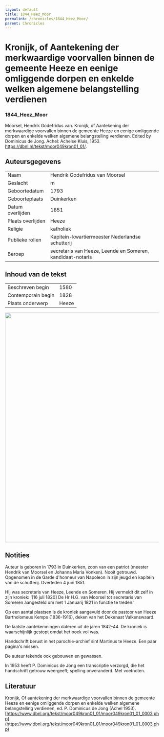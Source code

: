```yaml
---
layout: default
title: 1844_Heez_Moor
permalink: /chronicles/1844_Heez_Moor/
parent: Chronicles
--- 
```



# Kronijk, of Aantekening der merkwaardige voorvallen binnen de gemeente Heeze en eenige omliggende dorpen en enkelde welken algemene belangstelling verdienen 

### 1844_Heez_Moor 

Moorsel, Hendrik Godefridus van. Kronijk, of Aantekening der merkwaardige voorvallen binnen de gemeente Heeze en eenige omliggende dorpen en enkelde welken algemene belangstelling verdienen. Edited by Dominicus de Jong. Achel: Achelse Kluis, 1953. https://dbnl.nl/tekst/moor049kron01_01/. 

## Auteursgegevens 

| | | 
| --------------- | --------------- | 
| Naam | Hendrik Godefridus van Moorsel | 
| Geslacht | m | 
| Geboortedatum | 1793 | 
| Geboorteplaats | Duinkerken | 
| Datum overlijden | 1851 | 
| Plaats overlijden | Heeze | 
| Religie | katholiek | 
| Publieke rollen | Kapitein-kwartiermeester Nederlandse schutterij | 
| Beroep | secretaris van Heeze, Leende en Someren, kandidaat-notaris | 

## Inhoud van de tekst 

| | | 
| --------------- | --------------- | 
| Beschreven begin | 1580 | 
| Contemporain begin | 1828 | 
| Plaats onderwerp | Heeze | 

[<img src="..\..\barplots_chronicles\1844_Heez_Moor.jpg" width="750"/>](..\..\barplots_chronicles\1844_Heez_Moor.jpg) 

## Notities 

Auteur is geboren in 1793 in Duinkerken, zoon van een patriot (meester Hendrik
van Moorsel en Johanna Maria Vonken). Nooit getrouwd. Opgenomen in de Garde
d'honneur van Napoleon in zijn jeugd en kapitein van de schutterij. Overleden 4
juni 1851.

HIj was secretaris van Heeze, Leende en Someren. Hij vermeldt dit zelf in zijn
kroniek: ‘[16 juli 1820] De Hr H.G. van Moorsel tot secretaris van Someren
aangesteld om met 1 Januarij 1821 in functie te treden.’

Op een aantal plaatsen is de kroniek aangevuld door de pastoor van Heeze Bartholomeus
Kemps (1836-1916), deken van het Dekenaat Valkenswaard.

De laatste aantekemningen dateren uit de jaren 1842-44. De kroniek is waarschijnlijk gestopt omdat het boek
vol was.

Handschrift berust in het parochie-archief sint Martinus te Heeze. Een paar
pagina's missen.

De auteur tekende ook gebouwen en gewassen.

In 1953 heeft P. Dominicus de Jong een transcriptie verzorgd, die het handschrift getrouw weergeeft; spelling onveranderd. Met
voetnoten.


## Literatuur

Kronijk, Of aantekening der merkwaardige voorvallen binnen de gemeente Heeze en eenige omliggende dorpen en enkelde welken algemene belangstelling verdienen, ed. P. Dominicus de Jong (Achel 1953).
[https://www.dbnl.org/tekst/moor049kron01_01/moor049kron01_01_0003.php](https://www.dbnl.org/tekst/moor049kron01_01/moor049kron01_01_0003.php)
